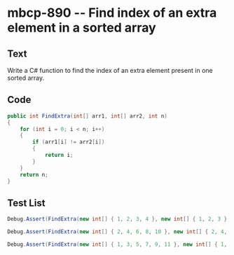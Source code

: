 # mbcp-890 -- Find index of an extra element in a sorted array

## Text

Write a C# function to find the index of an extra element present in one sorted array.

## Code

```csharp
public int FindExtra(int[] arr1, int[] arr2, int n) 
{ 
    for (int i = 0; i < n; i++) 
    { 
        if (arr1[i] != arr2[i]) 
        { 
            return i; 
        } 
    } 
    return n; 
}
```

## Test List

```csharp
Debug.Assert(FindExtra(new int[] { 1, 2, 3, 4 }, new int[] { 1, 2, 3 }, 3) == 3);
```

```csharp
Debug.Assert(FindExtra(new int[] { 2, 4, 6, 8, 10 }, new int[] { 2, 4, 6, 8 }, 4) == 4);
```

```csharp
Debug.Assert(FindExtra(new int[] { 1, 3, 5, 7, 9, 11 }, new int[] { 1, 3, 5, 7, 9 }, 5) == 5);
```
